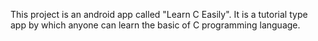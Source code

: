 This project is an android app called "Learn C Easily". It is a tutorial type app by which anyone can learn the basic of C programming language.